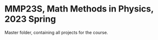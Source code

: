 # MMP23S, Math Methods in Physics, 2023 Spring

Master folder, containing all projects for the course.
